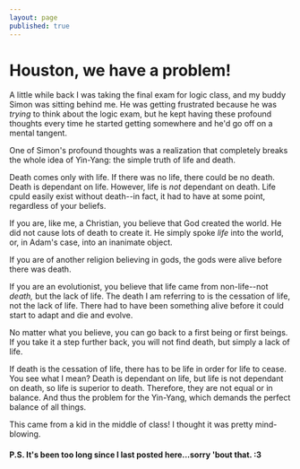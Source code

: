 ```yaml
---
layout: page
published: true
---
```


<h1>Houston, we have a problem!</h1>
<p>A little while back I was taking the final exam for logic class, and my buddy Simon was sitting behind me. He was getting frustrated because he was <i>trying</i> to think about the logic exam, but he kept having these profound thoughts every time he started getting somewhere and he'd go off on a mental tangent.</p>
<p>One of Simon's profound thoughts was a realization that completely breaks the whole idea of Yin-Yang: the simple truth of life and death.</p>
<p>Death comes only with life. If there was no life, there could be no death. Death is dependant on life. However, life is <i>not</i> dependant on death. Life cpuld easily exist without death--in fact, it had to have at some point, regardless of your beliefs.</p>
<p>If you are, like me, a Christian, you believe that God created the world. He did not cause lots of death to create it. He simply spoke <i>life</i> into the world, or, in Adam's case, into an inanimate object.</p>
<p>If you are of another religion believing in gods, the gods were alive before there was death.</p>
<p>If you are an evolutionist, you believe that life came from non-life--not <i>death,</i> but the lack of life. The death I am referring to is the cessation of life, not the lack of life. There had to have been something alive before it could start to adapt and die and evolve.</p>
<p>No matter what you believe, you can go back to a first being or first beings. If you take it a step further back, you will not find death, but simply a lack of life.</p>
<p>If death is the cessation of life, there has to be life in order for life to cease. You see what I mean? Death is dependant on life, but life is not dependant on death, so life is superior to death. Therefore, they are not equal or in balance. And thus the problem for the Yin-Yang, which demands the perfect balance of all things.</p>
<p>This came from a kid in the middle of class! I thought it was pretty mind-blowing.</p>
<h4>P.S. It's been too long since I last posted here...sorry 'bout that. :3</h4>
